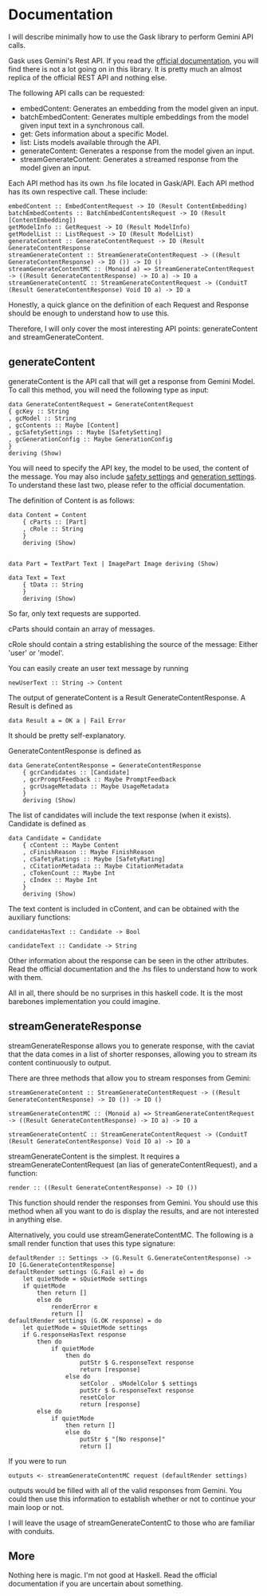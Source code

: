 # Documentation

I will describe minimally how to use the Gask library to perform Gemini API calls.

Gask uses Gemini's Rest API. If you read the [official documentation](https://ai.google.dev/api/rest), you will find there is not a lot going on in this library. It is pretty much an almost replica of the official REST API and nothing else.

The following API calls can be requested:

 - embedContent: Generates an embedding from the model given an input.
 - batchEmbedContent: Generates multiple embeddings from the model given input text in a synchronous call.
 - get: Gets information about a specific Model.
 - list: Lists models available through the API.
 - generateContent: Generates a response from the model given an input.
 - streamGenerateContent: Generates a streamed response from the model given an input.


Each API method has its own .hs file located in Gask/API. Each API method has its own respective call. These include:

    embedContent :: EmbedContentRequest -> IO (Result ContentEmbedding)
    batchEmbedContents :: BatchEmbedContentsRequest -> IO (Result [ContentEmbedding])
    getModelInfo :: GetRequest -> IO (Result ModelInfo)
    getModelList :: ListRequest -> IO (Result ModelList)
    generateContent :: GenerateContentRequest -> IO (Result GenerateContentResponse
    streamGenerateContent :: StreamGenerateContentRequest -> ((Result GenerateContentResponse) -> IO ()) -> IO ()
    streamGenerateContentMC :: (Monoid a) => StreamGenerateContentRequest -> ((Result GenerateContentResponse) -> IO a) -> IO a
    streamGenerateContentC :: StreamGenerateContentRequest -> (ConduitT (Result GenerateContentResponse) Void IO a) -> IO a


   Honestly, a quick glance on the definition of each Request and Response should be enough to understand how to use this.

   Therefore, I will only cover the most interesting API points: generateContent and streamGenerateContent.

   ## generateContent

   generateContent is the API call that will get a response from Gemini Model. To call this method, you will need the following type as input:

    data GenerateContentRequest = GenerateContentRequest
    { gcKey :: String
    , gcModel :: String
    , gcContents :: Maybe [Content]
    , gcSafetySettings :: Maybe [SafetySetting]
    , gcGenerationConfig :: Maybe GenerationConfig
    }
    deriving (Show)

You will need to specify the API key, the model to be used, the content of the message. You may also include [safety settings](https://ai.google.dev/api/rest/v1/SafetySetting) and [generation settings](https://ai.google.dev/api/rest/v1/GenerationConfig). To understand these last two, please refer to the official documentation.

The definition of Content is as follows:

    
    data Content = Content
        { cParts :: [Part]
        , cRole :: String
        }
        deriving (Show)
    
    
    data Part = TextPart Text | ImagePart Image deriving (Show)
    
    data Text = Text
        { tData :: String
        }
        deriving (Show)
    

So far, only text requests are supported.

cParts should contain an array of messages. 

cRole should contain a string establishing the source of the message: Either 'user' or 'model'.

You can easily create an user text message by running

    newUserText :: String -> Content

The output of generateContent is a Result GenerateContentResponse. A Result is defined as

    data Result a = OK a | Fail Error

It should be pretty self-explanatory.

GenerateContentResponse is defined as 

    data GenerateContentResponse = GenerateContentResponse
        { gcrCandidates :: [Candidate]
        , gcrPromptFeedback :: Maybe PromptFeedback
        , gcrUsageMetadata :: Maybe UsageMetadata
        }
        deriving (Show)

The list of candidates will include the text response (when it exists). Candidate is defined as


    data Candidate = Candidate
        { cContent :: Maybe Content
        , cFinishReason :: Maybe FinishReason
        , cSafetyRatings :: Maybe [SafetyRating]
        , cCitationMetadata :: Maybe CitationMetadata
        , cTokenCount :: Maybe Int
        , cIndex :: Maybe Int
        }
        deriving (Show)

The text content is included in cContent, and can be obtained with the auxiliary functions:

    candidateHasText :: Candidate -> Bool
    
    candidateText :: Candidate -> String

Other information about the response can be seen in the other attributes. Read the official documentation and the .hs files to understand how to work with them.

All in all, there should be no surprises in this haskell code. It is the most barebones implementation you could imagine.


## streamGenerateResponse

streamGenerateResponse allows you to generate response, with the caviat that the data comes in a list of shorter responses, allowing you to stream its content continuously to output.

There are three methods that allow you to stream responses from Gemini:

    streamGenerateContent :: StreamGenerateContentRequest -> ((Result GenerateContentResponse) -> IO ()) -> IO ()
    
    streamGenerateContentMC :: (Monoid a) => StreamGenerateContentRequest -> ((Result GenerateContentResponse) -> IO a) -> IO a
    
    streamGenerateContentC :: StreamGenerateContentRequest -> (ConduitT (Result GenerateContentResponse) Void IO a) -> IO a


streamGenerateContent is the simplest. It requires a streamGenerateContentRequest (an lias of generateContentRequest), and a function:

    render :: ((Result GenerateContentResponse) -> IO ())

This function should render the responses from Gemini. You should use this method when all you want to do is display the results, and are not interested in anything else.

Alternatively, you could use streamGenerateContentMC. The following is a small render function that uses this type signature:

    defaultRender :: Settings -> (G.Result G.GenerateContentResponse) -> IO [G.GenerateContentResponse]
    defaultRender settings (G.Fail e) = do
        let quietMode = sQuietMode settings
        if quietMode
            then return []
            else do
                renderError e
                return []
    defaultRender settings (G.OK response) = do
        let quietMode = sQuietMode settings
        if G.responseHasText response
            then do
                if quietMode
                    then do
                        putStr $ G.responseText response
                        return [response]
                    else do
                        setColor . sModelColor $ settings
                        putStr $ G.responseText response
                        resetColor
                        return [response]
            else do
                if quietMode
                    then return []
                    else do
                        putStr $ "[No response]"
                        return []


If you were to run

    outputs <- streamGenerateContentMC request (defaultRender settings)

outputs would be filled with all of the valid responses from Gemini. You could then use this information to establish whether or not to continue your main loop or not.

I will leave the usage of streamGenerateContentC to those who are familiar with conduits.

## More

Nothing here is magic. I'm not good at Haskell. Read the official documentation if you are uncertain about something. 

